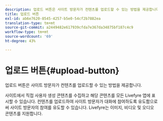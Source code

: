 ```yaml
---
description: 업로드 버튼은 사이트 방문자가 컨텐츠를 업로드할 수 있는 방법을 제공합니다.
title: 업로드 버튼
exl-id: ab6e7620-8545-4257-b5e0-54cf2b7882ea
translation-type: tm+mt
source-git-commit: a2449482e617939cfda7e367da34875bf187c4c9
workflow-type: tm+mt
source-wordcount: '69'
ht-degree: 43%

---
```


# 업로드 버튼{#upload-button}

업로드 버튼은 사이트 방문자가 컨텐츠를 업로드할 수 있는 방법을 제공합니다.

사이트에서 직접 사용자 생성 콘텐츠를 수집하고 해당 콘텐츠를 모든 Livefyre 앱에 표시할 수 있습니다. 컨텐츠를 업로드하여 사이트 방문자가 대화에 참여하도록 유도함으로써 사이트 방문자의 참여를 유도할 수 있습니다. Livefyre는 이미지, 비디오 및 오디오 콘텐츠를 지원합니다.
